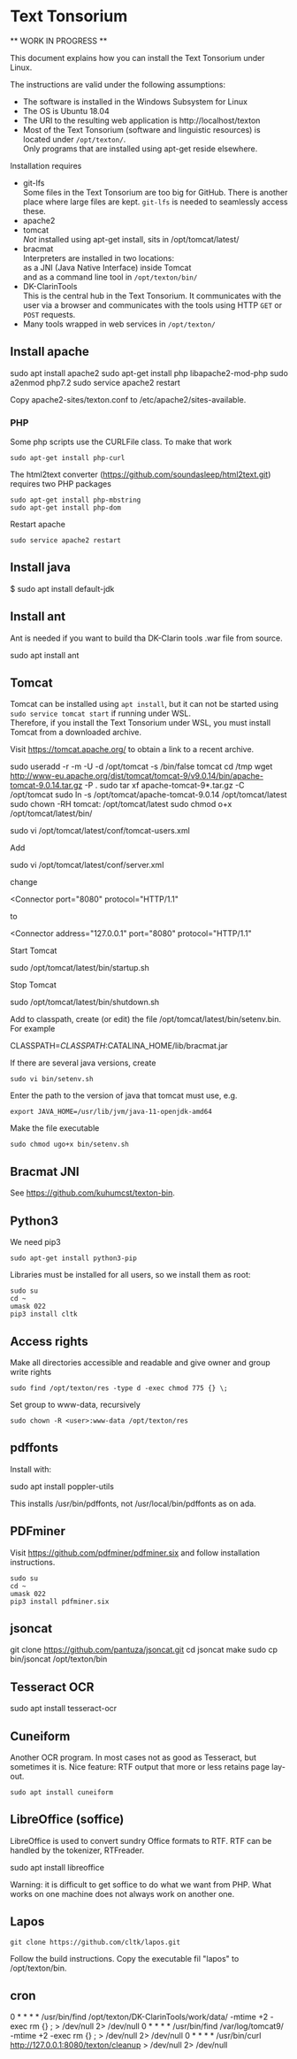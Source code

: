 # Text Tonsorium

** WORK IN PROGRESS **

This document explains how you can install the Text Tonsorium under Linux.

The instructions are valid under the following assumptions:

  * The software is installed in the Windows Subsystem for Linux
  * The OS is Ubuntu 18.04
  * The URI to the resulting web application is http://localhost/texton 
  * Most of the Text Tonsorium (software and linguistic resources) is located under `/opt/texton/`.  
   Only programs that are installed using apt-get reside elsewhere.

Installation requires 
  * git-lfs  
   Some files in the Text Tonsorium are too big for GitHub. There is another place where large files are kept. `git-lfs` is needed to seamlessly access these.
  * apache2
  * tomcat  
   *Not* installed using apt-get install, sits in /opt/tomcat/latest/
  * bracmat  
   Interpreters are installed in two locations:  
   as a JNI (Java Native Interface) inside Tomcat  
   and as a command line tool in `/opt/texton/bin/`
  * DK-ClarinTools  
   This is the central hub in the Text Tonsorium. It communicates with the user via a
   browser and communicates with the tools using HTTP `GET` or `POST` requests.
  * Many tools wrapped in web services in `/opt/texton/`

## Install apache

  sudo apt install apache2
  sudo apt-get install php libapache2-mod-php
  sudo a2enmod php7.2
  sudo service apache2 restart

Copy apache2-sites/texton.conf to /etc/apache2/sites-available. 

### PHP ###

Some php scripts use the CURLFile class. To make that work

    sudo apt-get install php-curl

The html2text converter (https://github.com/soundasleep/html2text.git) requires two PHP packages

    sudo apt-get install php-mbstring
    sudo apt-get install php-dom

Restart apache

    sudo service apache2 restart

## Install java ##

   $ sudo apt install default-jdk
    
## Install ant ##
Ant is needed if you want to build tha DK-Clarin tools .war file from source.

   sudo apt install ant

## Tomcat

Tomcat can be installed using `apt install`, but it can not be started using `sudo service tomcat start` if running under WSL.  
Therefore, if you install the Text Tonsorium under WSL, you must install Tomcat from a downloaded archive.

Visit https://tomcat.apache.org/ to obtain a link to a recent archive.

   sudo useradd -r -m -U -d /opt/tomcat -s /bin/false tomcat
   cd /tmp
   wget http://www-eu.apache.org/dist/tomcat/tomcat-9/v9.0.14/bin/apache-tomcat-9.0.14.tar.gz -P .
   sudo tar xf apache-tomcat-9*.tar.gz -C /opt/tomcat
   sudo ln -s /opt/tomcat/apache-tomcat-9.0.14 /opt/tomcat/latest
   sudo chown -RH tomcat: /opt/tomcat/latest
   sudo chmod o+x /opt/tomcat/latest/bin/
   
   sudo vi /opt/tomcat/latest/conf/tomcat-users.xml  

Add

   <role rolename="manager-gui"/>
   <user username="tomcat" password="hemmligt-password" roles="manager-gui"/>

   sudo vi /opt/tomcat/latest/conf/server.xml

   
change

   <Connector port="8080" protocol="HTTP/1.1"

to

   <Connector address="127.0.0.1" port="8080" protocol="HTTP/1.1"

Start Tomcat

   sudo /opt/tomcat/latest/bin/startup.sh

Stop Tomcat

   sudo /opt/tomcat/latest/bin/shutdown.sh

Add to classpath, create (or edit) the file /opt/tomcat/latest/bin/setenv.bin. For example

   CLASSPATH=$CLASSPATH:$CATALINA_HOME/lib/bracmat.jar

If there are several java versions, create 

    sudo vi bin/setenv.sh

Enter the path to the version of java that tomcat must use, e.g.

    export JAVA_HOME=/usr/lib/jvm/java-11-openjdk-amd64

Make the file executable

    sudo chmod ugo+x bin/setenv.sh


## Bracmat JNI ##

See https://github.com/kuhumcst/texton-bin.

## Python3 ##

We need pip3

    sudo apt-get install python3-pip
    
Libraries must be installed for all users, so we install them as root:

    sudo su
    cd ~
    umask 022
    pip3 install cltk

## Access rights ##

Make all directories accessible and readable and give owner and group write rights

    sudo find /opt/texton/res -type d -exec chmod 775 {} \; 

Set group to www-data, recursively

    sudo chown -R <user>:www-data /opt/texton/res

## pdffonts

Install with:

   sudo apt install poppler-utils

This installs /usr/bin/pdffonts, not /usr/local/bin/pdffonts as on ada.

## PDFminer

Visit https://github.com/pdfminer/pdfminer.six and follow installation instructions.

    sudo su
    cd ~
    umask 022
    pip3 install pdfminer.six

## jsoncat

   git clone https://github.com/pantuza/jsoncat.git
   cd jsoncat
   make
   sudo cp bin/jsoncat /opt/texton/bin

## Tesseract OCR

   sudo apt install tesseract-ocr

## Cuneiform

Another OCR program. In most cases not as good as Tesseract, but sometimes it is. Nice feature: RTF output that more or less retains page lay-out. 

    sudo apt install cuneiform

## LibreOffice (soffice)

LibreOffice is used to convert sundry Office formats to RTF. RTF can be handled by the tokenizer, RTFreader.

   sudo apt install libreoffice

Warning: it is difficult to get soffice to do what we want from PHP. What works on one machine does not always work on another one.

## Lapos

    git clone https://github.com/cltk/lapos.git

Follow the build instructions. Copy the executable fil "lapos" to /opt/texton/bin.

## cron

  0  *  * * * /usr/bin/find /opt/texton/DK-ClarinTools/work/data/ -mtime +2 -exec rm {} \;  > /dev/null 2> /dev/null
  0  *  * * * /usr/bin/find /var/log/tomcat9/ -mtime +2 -exec rm {} \;  > /dev/null 2> /dev/null
  0  *  * * * /usr/bin/curl http://127.0.0.1:8080/texton/cleanup > /dev/null 2> /dev/null


